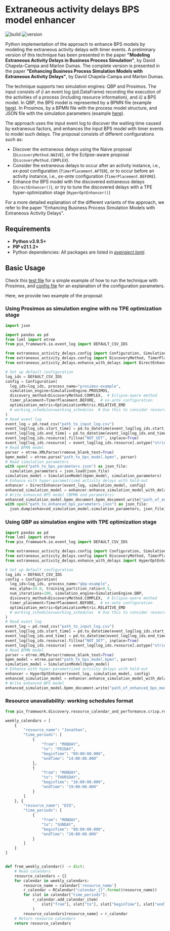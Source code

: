 # Extraneous activity delays BPS model enhancer

![build](https://github.com/AutomatedProcessImprovement/extraneous-activity-delays/actions/workflows/build.yaml/badge.svg)
![version](https://img.shields.io/github/v/tag/AutomatedProcessImprovement/extraneous-activity-delays)

Python implementation of the approach to enhance BPS models by modeling the extraneous activity delays with timer events. A preliminary
version of this technique has been presented in the paper **"Modeling Extraneous Activity Delays in Business Process Simulation"**, by David
Chapela-Campa and Marlon Dumas. The complete version is presented in the paper **"Enhancing Business Process Simulation Models with
Extraneous Activity Delays"**, by David Chapela-Campa and Marlon Dumas.

The technique supports two simulation engines: QBP and Prosimos. The input consists of *i)* an event log (pd.DataFrame) recording the
execution of the activities of a process (including resource information), and *ii)* a BPS model. In QBP, the BPS model is represented by a
BPMN file (example [here](https://github.com/AutomatedProcessImprovement/extraneous-activity-delays/tree/main/inputs/real-life/qbp-models)).
In Prosimos, by a BPMN file with the process model structure, and JSON file with the simulation parameters (example
[here](https://github.com/AutomatedProcessImprovement/extraneous-activity-delays/tree/main/inputs/real-life/prosimos-models)).

The approach uses the input event log to discover the waiting time caused by extraneous factors, and enhances the input BPS model with timer
events to model such delays. The proposal consists of different configurations such as:

- Discover the extraneous delays using the Naive proposal (`DiscoveryMethod.NAIVE`), or the Eclipse-aware proposal
  (`DiscoveryMethod.COMPLEX`).
- Consider the extraneous delays to occur after an activity instance, i.e., _ex-post_ configuration (`TimerPlacement.AFTER`), or to occur
  before an activity
  instance, i.e., _ex-ante_ configuration (`TimerPlacement.BEFORE`).
- Enhance the BPS model with the discovered extraneous delays (`DirectEnhancer()`), or try to tune the discovered delays with a TPE
  hyper-optimization stage (`HyperOptEnhancer()`)

For a more detailed explanation of the different variants of the approach, we refer to the paper "Enhancing Business Process Simulation
Models with Extraneous Activity Delays".

## Requirements

- **Python v3.9.5+**
- **PIP v21.1.2+**
- Python dependencies: All packages are listed in [_pyproject.toml_](https://github.com/AutomatedProcessImprovement/extraneous-activity-delays/blob/main/pyproject.toml).

## Basic Usage

Check this [test file](https://github.com/AutomatedProcessImprovement/extraneous-activity-delays/blob/main/tests/simple-running-example.py)
for a simple example of how to run the technique with Prosimos,
and [config file](https://github.com/AutomatedProcessImprovement/extraneous-activity-delays/blob/main/src/extraneous_activity_delays/config.py)
for an explanation of the configuration parameters.

Here, we provide two example of the proposal:

### Using Prosimos as simulation engine with no TPE optimization stage

```python
import json

import pandas as pd
from lxml import etree
from pix_framework.io.event_log import DEFAULT_CSV_IDS

from extraneous_activity_delays.config import Configuration, SimulationModel, SimulationEngine
from extraneous_activity_delays.config import DiscoveryMethod, TimerPlacement, OptimizationMetric
from extraneous_activity_delays.enhance_with_delays import DirectEnhancer

# Set up default configuration
log_ids = DEFAULT_CSV_IDS
config = Configuration(
  log_ids=log_ids, process_name="prosimos-example",
  simulation_engine=SimulationEngine.PROSIMOS,
  discovery_method=DiscoveryMethod.COMPLEX,  # Eclipse-aware method
  timer_placement=TimerPlacement.BEFORE,  # ex-ante configuration
  optimization_metric=OptimizationMetric.RELATIVE_EMD
  # working_schedules=working_schedules  # Use this to consider resource unavailability
)
# Read event log
event_log = pd.read_csv("path_to_input_log.csv")
event_log[log_ids.start_time] = pd.to_datetime(event_log[log_ids.start_time], utc=True)
event_log[log_ids.end_time] = pd.to_datetime(event_log[log_ids.end_time], utc=True)
event_log[log_ids.resource].fillna("NOT_SET", inplace=True)
event_log[log_ids.resource] = event_log[log_ids.resource].astype("string")
# Read BPMN model
parser = etree.XMLParser(remove_blank_text=True)
bpmn_model = etree.parse("path_to_bps_model.bpmn", parser)
# Read simulation parameters
with open("path_to_bps_parameters.json") as json_file:
  simulation_parameters = json.load(json_file)
simulation_model = SimulationModel(bpmn_model, simulation_parameters)
# Enhance with hyper-parametrized activity delays with hold-out
enhancer = DirectEnhancer(event_log, simulation_model, config)
enhanced_simulation_model = enhancer.enhance_simulation_model_with_delays()
# Write enhanced BPS model (BPMN and parameters)
enhanced_simulation_model.bpmn_document.bpmn_document.write("path_of_enhanced_bps_model.bpmn", pretty_print=True)
with open("path_to_enhanced_bps_parameters.json") as json_file:
  json.dump(enhanced_simulation_model.simulation_parameters, json_file)
```

### Using QBP as simulation engine with TPE optimization stage

```python
import pandas as pd
from lxml import etree
from pix_framework.io.event_log import DEFAULT_CSV_IDS

from extraneous_activity_delays.config import Configuration, SimulationModel, SimulationEngine
from extraneous_activity_delays.config import DiscoveryMethod, TimerPlacement, OptimizationMetric
from extraneous_activity_delays.enhance_with_delays import HyperOptEnhancer

# Set up default configuration
log_ids = DEFAULT_CSV_IDS
config = Configuration(
  log_ids=log_ids, process_name="qbp-example",
  max_alpha=10.0, training_partition_ratio=0.5,
  num_iterations=100, simulation_engine=SimulationEngine.QBP,
  discovery_method=DiscoveryMethod.COMPLEX,  # Eclipse-aware method
  timer_placement=TimerPlacement.BEFORE,  # ex-ante configuration
  optimization_metric=OptimizationMetric.RELATIVE_EMD
  # working_schedules=working_schedules  # Use this to consider resource unavailability
)
# Read event log
event_log = pd.read_csv("path_to_input_log.csv")
event_log[log_ids.start_time] = pd.to_datetime(event_log[log_ids.start_time], utc=True)
event_log[log_ids.end_time] = pd.to_datetime(event_log[log_ids.end_time], utc=True)
event_log[log_ids.resource].fillna("NOT_SET", inplace=True)
event_log[log_ids.resource] = event_log[log_ids.resource].astype("string")
# Read BPMN model
parser = etree.XMLParser(remove_blank_text=True)
bpmn_model = etree.parse("path_to_bps_model.bpmn", parser)
simulation_model = SimulationModel(bpmn_model)
# Enhance with hyper-parametrized activity delays with hold-out
enhancer = HyperOptEnhancer(event_log, simulation_model, config)
enhanced_simulation_model = enhancer.enhance_simulation_model_with_delays()
# Write enhanced BPS model
enhanced_simulation_model.bpmn_document.write("path_of_enhanced_bps_model.bpmn", pretty_print=True)
```

### Resource unavailability: working schedules format

```python
from pix_framework.discovery.resource_calendar_and_performance.crisp.resource_calendar import RCalendar

weekly_calendars = [
    {
        "resource_name": "Jonathan",
        "time_periods": [
            {
                "from": "MONDAY",
                "to": "FRIDAY",
                "beginTime": "09:00:00.000",
                "endTime": "14:00:00.000"
            },
            {
                "from": "MONDAY",
                "to": "THURSDAY",
                "beginTime": "16:00:00.000",
                "endTime": "19:00:00.000"
            }
        ]
    }, {
        "resource_name": "DIO",
        "time_periods": [
            {
                "from": "MONDAY",
                "to": "SUNDAY",
                "beginTime": "08:00:00.000",
                "endTime": "20:00:00.000"
            }
        ]
    }
]


def from_weekly_calendar() -> dict:
    # Read calendars
    resource_calendars = {}
    for calendar in weekly_calendars:
        resource_name = calendar['resource_name']
        r_calendar = RCalendar("calendar_{}".format(resource_name))
        for slot in calendar["time_periods"]:
            r_calendar.add_calendar_item(
                slot["from"], slot["to"], slot["beginTime"], slot["endTime"]
            )
        resource_calendars[resource_name] = r_calendar
    # Return resource calendars
    return resource_calendars
```